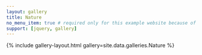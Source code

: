 ```yaml
---
layout: gallery
title: Nature
no_menu_item: true # required only for this example website because of menu construction
support: [jquery, gallery]
---
```



{% include gallery-layout.html gallery=site.data.galleries.Nature %}
